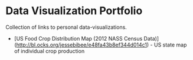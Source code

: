 Data Visualization Portfolio
========

Collection of links to personal data-visualizations.

* [US Food Crop Distribution Map (2012 NASS Census Data)] (http://bl.ocks.org/jessebibee/e48fa43b8ef344d014c1) - US state map of individual crop production



